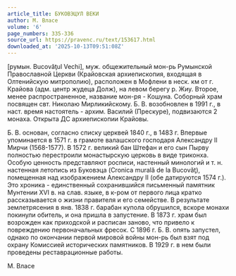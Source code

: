 ```yaml
---
article_title: БУКОВЭЦУЛ ВЕКИ
author: М. Власе
volume: '6'
page_numbers: 335-336
source_url: https://pravenc.ru/text/153617.html
downloaded_at: '2025-10-13T09:51:08Z'
---
```


[румын. Bucovăţul Vechi], муж. общежительный мон-рь Румынской Православной Церкви (Крайовская архиепископия, входящая в Олтенийскую митрополию), расположен в Мофлени в неск. км от г. Крайова (адм. центр жудеца Долж), на левом берегу р. Жиу. Второе, менее распространенное, название мон-ря - Кошуна. Соборный храм посвящен свт. Николаю Мирликийскому. Б. В. возобновлен в 1991 г., в наст. время настоятель - архим. Василий (Прескуре), подвизаются 2 монаха. Открыта ДС архиепископии Крайовы.

Б. В. основан, согласно списку церквей 1840 г., в 1483 г. Впервые упоминается в 1571 г. в грамоте валашского господаря Александру II Мирчи (1568-1577). В 1572 г. великий бан Штефан и его сын Пырву полностью перестроили монастырскую церковь в виде триконха. Особую ценность представляют росписи, настенный минологий и т. н. настенная летопись из Буковэца (Cronica murală de la Bucovăţ), помещенная над изображением Александру II (обе датируются 1574 г.). Это хроника - единственный сохранившийся письменный памятник Мунтении XVI в. на слав. языке, в к-ром от первого лица кратко рассказывается о жизни правителя и его семействе. В результате землетрясения в янв. 1838 г. барабан купола обрушился, вскоре монахи покинули обитель, и она пришла в запустение. В 1873 г. храм был возрожден как приходской и расписан заново, что привело к повреждению первоначальных фресок. С 1896 г. Б. В. опять запустел, однако по окончании первой мировой войны мон-рь был взят под охрану Комиссией исторических памятников. В 1929 г. в нем были проведены реставрационные работы.

М. Власе
